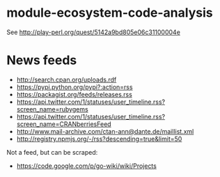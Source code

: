 module-ecosystem-code-analysis
==============================

See http://play-perl.org/quest/5142a9bd805e06c31100004e

News feeds
==========

* http://search.cpan.org/uploads.rdf
* https://pypi.python.org/pypi?:action=rss
* https://packagist.org/feeds/releases.rss
* https://api.twitter.com/1/statuses/user_timeline.rss?screen_name=rubygems
* https://api.twitter.com/1/statuses/user_timeline.rss?screen_name=CRANberriesFeed
* http://www.mail-archive.com/ctan-ann@dante.de/maillist.xml
* http://registry.npmjs.org/-/rss?descending=true&limit=50

Not a feed, but can be scraped:

* https://code.google.com/p/go-wiki/wiki/Projects

